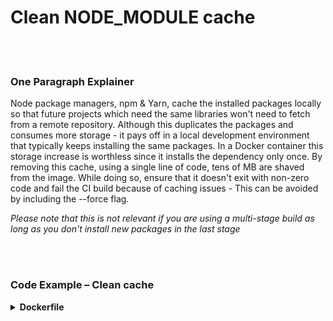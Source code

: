 # Clean NODE_MODULE cache

<br/><br/>

### One Paragraph Explainer

Node package managers, npm & Yarn, cache the installed packages locally so that future projects which need the same libraries won't need to fetch from a remote repository. Although this duplicates the packages and consumes more storage - it pays off in a local development environment that typically keeps installing the same packages. In a Docker container this storage increase is worthless since it installs the dependency only once. By removing this cache, using a single line of code, tens of MB are shaved from the image. While doing so, ensure that it doesn't exit with non-zero code and fail the CI build because of caching issues - This can be avoided by including the --force flag.

*Please note that this is not relevant if you are using a multi-stage build as long as you don't install new packages in the last stage*

<br/><br/>

### Code Example – Clean cache

<details>
<summary><strong>Dockerfile</strong></summary>

```dockerfile
FROM node:12-slim AS build

WORKDIR /usr/src/app
COPY package.json package-lock.json ./
RUN npm ci --production && npm cache clean --force

# The rest comes here
```

</details>